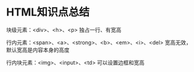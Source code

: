 # HTML知识点总结

块级元素：\<div>、\<h>、\<p> 独占一行、有宽高

行内元素：\<span>、\<a>、\<strong>、\<b>、\<em>、\<i>、\<del> 宽高无效，默认宽高是内容本身的高度

行内块元素：\<img>、\<input>、\<td> 可以设置边框和宽高